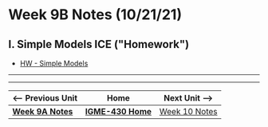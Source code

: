 # Week 9B Notes (10/21/21)

## I. Simple Models ICE ("Homework")

- [HW - Simple Models](../hw-notes/HW-simple-models-HW.md)




<hr><hr>

| <-- Previous Unit | Home | Next Unit -->
| --- | --- | --- 
| [**Week 9A Notes**](9A.md)   |  [**IGME-430 Home**](../README.md) | [Week 10 Notes](10.md)
